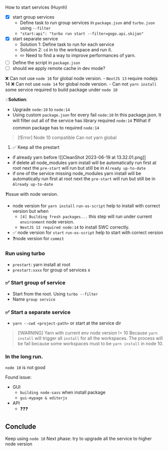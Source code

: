 
How to start services (Huynh)
- [x] start group services
	- Define task to run group services in `package.json` and `turbo.json` using `--filter`
	- `"start:api": "turbo run start --filter=gogo.api.skijan"`
- [x] start separate service
	- Solution 1: Define task to run for each service
	- Solution 2: `cd` in to the workspace and run it.
	- ✏️ Need to find a way to improve performances of yarn.
- [ ] Define the script in `package.json`
- [ ] should we apply remote cache in dev mode?

❌ Can not use `node 10` for global node version.
	- `NextJS 13` require nodejs 14
❌ Can not use `node 14` for global node version.
	- Can not `yarn install` some service required to build package under `node 10`

💡**Solution**:
- Upgrade `node:10` to `node:14`
- Using custom `package.json` for every fail `node:10`
	In this package.json. It will filter out all of the service has library required `node:14`
	❓What if common package has to required  `node:14`

> [!Error] Node 10 compatible
> Can not yarn global



1. ✅ Keep all the prestart
- if already yarn before
![[CleanShot 2023-06-19 at 13.32.01.png]]
- if delete all node_modules
	yarn install will be automatically run first at root
	next the `pre-start` will run but still be in `Already up-to-date`
- if one of the service missing node_modules
	yarn install will be automatically run first at root
	next the `pre-start` will run but still be in `Already up-to-date`

❓Issue with node version.
- node version for `yarn install`
	`run-os-script` help to install with correct version but when
	- `[4] Building fresh packages...` this step will run under current `environment` node version.
	- `NextJS 13 required node:14` to install SWC correctly.
- ✅ node version for `start` 
	`run-os-script` help to start with correct version
- ❓node version for `commit`


### Run using turbo
- `prestart`: yarn install at root
- `prestart:xxxx` for group of services x

### ✅ Start group of service
- Start from the root. Using `turbo --filter`
- Name `group service`

### ✅ Start a separate service
- `yarn --cwd <project-path>` or start at the service dir

> [!WARNING] Yarn with current env node version != 10
> Because `yarn install` will trigger all `install` for all the workspaces. The process will be fail because some workspaces must to be `yarn install` in node 10.


### In the long run.
`node 10` is not good 

Found issue: 
- GUI
	- `building node-sass` when install package
	- `gui-mypage & editorjs`
- API
	- ❓❓❓

## Conclude
Keep using `node 10` 
Next phase: try to upgrade all the service to higher node version



